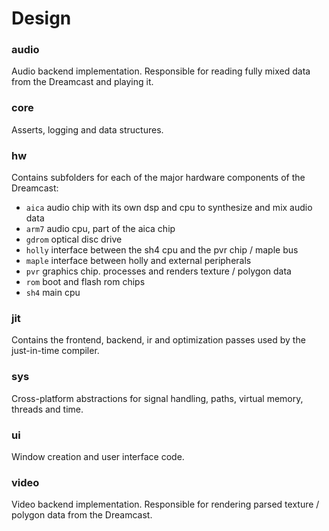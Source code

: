 # Design

### audio

Audio backend implementation. Responsible for reading fully mixed data from the Dreamcast and playing it.

### core

Asserts, logging and data structures.

### hw

Contains subfolders for each of the major hardware components of the Dreamcast:

* `aica` audio chip with its own dsp and cpu to synthesize and mix audio data
* `arm7` audio cpu, part of the aica chip
* `gdrom` optical disc drive
* `holly` interface between the sh4 cpu and the pvr chip / maple bus
* `maple` interface between holly and external peripherals
* `pvr` graphics chip. processes and renders texture / polygon data
* `rom` boot and flash rom chips
* `sh4` main cpu

### jit

Contains the frontend, backend, ir and optimization passes used by the just-in-time compiler.

### sys

Cross-platform abstractions for signal handling, paths, virtual memory, threads and time.

### ui

Window creation and user interface code.

### video

Video backend implementation. Responsible for rendering parsed texture / polygon data from the Dreamcast.
